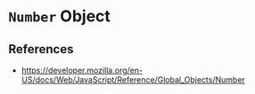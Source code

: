 # `Number` Object



## References

- https://developer.mozilla.org/en-US/docs/Web/JavaScript/Reference/Global_Objects/Number